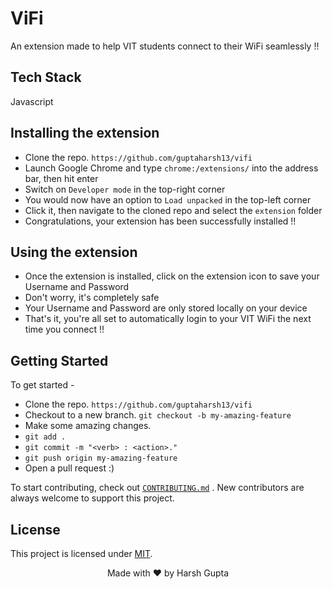 # ViFi

An extension made to help VIT students connect to their WiFi seamlessly !!

## Tech Stack

Javascript

## Installing the extension

- Clone the repo.
  `https://github.com/guptaharsh13/vifi`
- Launch Google Chrome and type `chrome:/extensions/` into the address bar, then hit enter
- Switch on `Developer mode` in the top-right corner
- You would now have an option to `Load unpacked` in the top-left corner
- Click it, then navigate to the cloned repo and select the `extension` folder
- Congratulations, your extension has been successfully installed !!

## Using the extension

- Once the extension is installed, click on the extension icon to save your Username and Password
- Don't worry, it's completely safe
- Your Username and Password are only stored locally on your device
- That's it, you're all set to automatically login to your VIT WiFi the next time you connect !!

## Getting Started

To get started -

- Clone the repo.
  `https://github.com/guptaharsh13/vifi`
- Checkout to a new branch.
  `git checkout -b my-amazing-feature`
- Make some amazing changes.
- `git add .`
- `git commit -m "<verb> : <action>."`
- `git push origin my-amazing-feature`
- Open a pull request :)

To start contributing, check out [`CONTRIBUTING.md`](https://github.com/guptaharsh13/vifi/blob/main/CONTRIBUTING.md) . New contributors are always welcome to support this project.

## License

This project is licensed under [MIT](https://github.com/guptaharsh13/vifi/blob/master/LICENSE).

<p align="center">Made with ❤ by Harsh Gupta</p>
